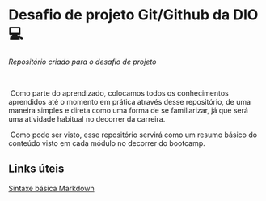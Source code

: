 # Desafio de projeto Git/Github da DIO :computer:
_Repositório criado para o desafio de projeto_

​		

​		Como parte do aprendizado, colocamos todos os conhecimentos aprendidos até o momento em prática através desse repositório, de uma maneira simples e direta como uma forma de se familiarizar, já que será uma atividade habitual no decorrer da carreira.

​		Como pode ser visto, esse repositório servirá como um resumo básico do conteúdo visto em cada módulo no decorrer do bootcamp.



## Links úteis
[Sintaxe básica Markdown](https://www.markdownguide.org/basic-syntax/)
